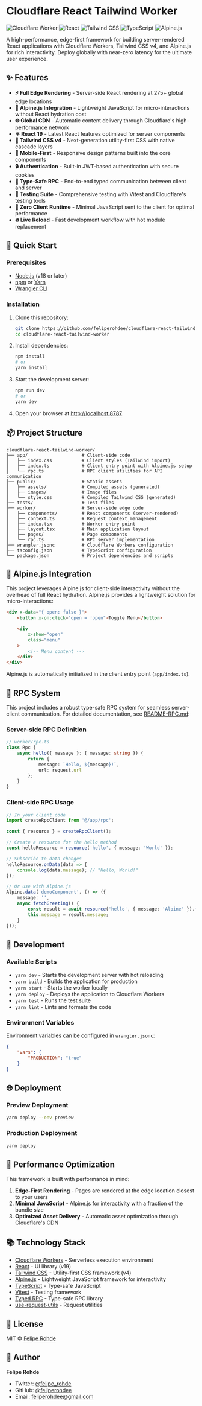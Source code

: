 # Cloudflare React Tailwind Worker

![Cloudflare Worker](https://img.shields.io/badge/Cloudflare-Workers-F38020?style=for-the-badge&logo=cloudflare&logoColor=white)
![React](https://img.shields.io/badge/React-19-61DAFB?style=for-the-badge&logo=react&logoColor=white)
![Tailwind CSS](https://img.shields.io/badge/Tailwind_CSS-4.0-38B2AC?style=for-the-badge&logo=tailwind-css&logoColor=white)
![TypeScript](https://img.shields.io/badge/TypeScript-5.5-3178C6?style=for-the-badge&logo=typescript&logoColor=white)
![Alpine.js](https://img.shields.io/badge/Alpine.js-3.14-8BC0D0?style=for-the-badge&logo=alpine.js&logoColor=white)

A high-performance, edge-first framework for building server-rendered React applications with Cloudflare Workers, Tailwind CSS v4, and Alpine.js for rich interactivity. Deploy globally with near-zero latency for the ultimate user experience.

## ✨ Features

- **⚡ Full Edge Rendering** - Server-side React rendering at 275+ global edge locations
- **🔄 Alpine.js Integration** - Lightweight JavaScript for micro-interactions without React hydration cost
- **🌐 Global CDN** - Automatic content delivery through Cloudflare's high-performance network
- **⚛️ React 19** - Latest React features optimized for server components
- **🎨 Tailwind CSS v4** - Next-generation utility-first CSS with native cascade layers
- **📱 Mobile-First** - Responsive design patterns built into the core components
- **🔒 Authentication** - Built-in JWT-based authentication with secure cookies
- **📡 Type-Safe RPC** - End-to-end typed communication between client and server
- **🧪 Testing Suite** - Comprehensive testing with Vitest and Cloudflare's testing tools
- **🦄 Zero Client Runtime** - Minimal JavaScript sent to the client for optimal performance
- **🔥 Live Reload** - Fast development workflow with hot module replacement

## 🚀 Quick Start

### Prerequisites

- [Node.js](https://nodejs.org/) (v18 or later)
- [npm](https://www.npmjs.com/) or [Yarn](https://yarnpkg.com/)
- [Wrangler CLI](https://developers.cloudflare.com/workers/wrangler/install-and-update/)

### Installation

1. Clone this repository:

    ```bash
    git clone https://github.com/feliperohdee/cloudflare-react-tailwind-worker.git
    cd cloudflare-react-tailwind-worker
    ```

2. Install dependencies:

    ```bash
    npm install
    # or
    yarn install
    ```

3. Start the development server:

    ```bash
    npm run dev
    # or
    yarn dev
    ```

4. Open your browser at [http://localhost:8787](http://localhost:8787)

## 📦 Project Structure

```
cloudflare-react-tailwind-worker/
├── app/                    # Client-side code
│   ├── index.css           # Client styles (Tailwind import)
│   ├── index.ts            # Client entry point with Alpine.js setup
│   └── rpc.ts              # RPC client utilities for API communication
├── public/                 # Static assets
│   ├── assets/             # Compiled assets (generated)
│   ├── images/             # Image files
│   └── style.css           # Compiled Tailwind CSS (generated)
├── tests/                  # Test files
├── worker/                 # Server-side edge code
│   ├── components/         # React components (server-rendered)
│   ├── context.ts          # Request context management
│   ├── index.tsx           # Worker entry point
│   ├── layout.tsx          # Main application layout
│   ├── pages/              # Page components
│   └── rpc.ts              # RPC server implementation
├── wrangler.jsonc          # Cloudflare Workers configuration
├── tsconfig.json           # TypeScript configuration
└── package.json            # Project dependencies and scripts
```

## 🔄 Alpine.js Integration

This project leverages Alpine.js for client-side interactivity without the overhead of full React hydration. Alpine.js provides a lightweight solution for micro-interactions:

```html
<div x-data="{ open: false }">
	<button x-on:click="open = !open">Toggle Menu</button>

	<div
		x-show="open"
		class="menu"
	>
		<!-- Menu content -->
	</div>
</div>
```

Alpine.js is automatically initialized in the client entry point (`app/index.ts`).

## 📡 RPC System

This project includes a robust type-safe RPC system for seamless server-client communication. For detailed documentation, see [README-RPC.md](README-RPC.md):

### Server-side RPC Definition

```typescript
// worker/rpc.ts
class Rpc {
	async hello({ message }: { message: string }) {
		return {
			message: `Hello, ${message}!`,
			url: request.url
		};
	}
}
```

### Client-side RPC Usage

```typescript
// In your client code
import createRpcClient from '@/app/rpc';

const { resource } = createRpcClient();

// Create a resource for the hello method
const helloResource = resource('hello', { message: 'World' });

// Subscribe to data changes
helloResource.onData(data => {
	console.log(data.message); // "Hello, World!"
});

// Or use with Alpine.js
Alpine.data('demoComponent', () => ({
	message: '',
	async fetchGreeting() {
		const result = await resource('hello', { message: 'Alpine' }).fetch();
		this.message = result.message;
	}
}));
```

## 🔧 Development

### Available Scripts

- `yarn dev` - Starts the development server with hot reloading
- `yarn build` - Builds the application for production
- `yarn start` - Starts the worker locally
- `yarn deploy` - Deploys the application to Cloudflare Workers
- `yarn test` - Runs the test suite
- `yarn lint` - Lints and formats the code

### Environment Variables

Environment variables can be configured in `wrangler.jsonc`:

```json
{
	"vars": {
		"PRODUCTION": "true"
	}
}
```

## 🌐 Deployment

### Preview Deployment

```bash
yarn deploy --env preview
```

### Production Deployment

```bash
yarn deploy
```

## 🎯 Performance Optimization

This framework is built with performance in mind:

1. **Edge-First Rendering** - Pages are rendered at the edge location closest to your users
2. **Minimal JavaScript** - Alpine.js for interactivity with a fraction of the bundle size
3. **Optimized Asset Delivery** - Automatic asset optimization through Cloudflare's CDN

## 📚 Technology Stack

- [Cloudflare Workers](https://workers.cloudflare.com/) - Serverless execution environment
- [React](https://react.dev/) - UI library (v19)
- [Tailwind CSS](https://tailwindcss.com/) - Utility-first CSS framework (v4)
- [Alpine.js](https://alpinejs.dev/) - Lightweight JavaScript framework for interactivity
- [TypeScript](https://www.typescriptlang.org/) - Type-safe JavaScript
- [Vitest](https://vitest.dev/) - Testing framework
- [Typed RPC](https://github.com/fed135/typed-rpc) - Type-safe RPC library
- [use-request-utils](https://github.com/feliperohdee/use-request-utils) - Request utilities

## 📄 License

MIT © [Felipe Rohde](mailto:feliperohdee@gmail.com)

## 👤 Author

**Felipe Rohde**

- Twitter: [@felipe_rohde](https://twitter.com/felipe_rohde)
- GitHub: [@feliperohdee](https://github.com/feliperohdee)
- Email: feliperohdee@gmail.com
